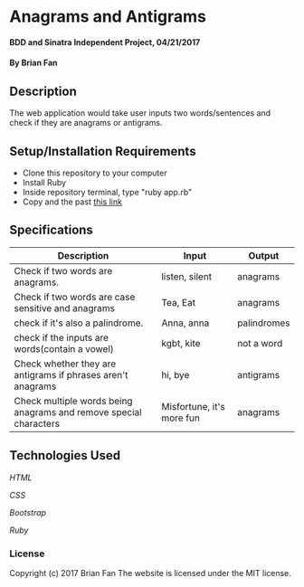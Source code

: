 # Anagrams and Antigrams

#### BDD and Sinatra Independent Project, 04/21/2017

#### By Brian Fan

## Description

The web application would take user inputs two words/sentences and check if they are anagrams or antigrams.

## Setup/Installation Requirements

* Clone this repository to your computer
* Install Ruby
* Inside repository terminal, type "ruby app.rb"
* Copy and the past [this link](http://localhost:4567/)


## Specifications

| Description | Input | Output |
|-------------|-------|--------|
| Check if two words are anagrams. | listen, silent | anagrams |
| Check if two words are case sensitive and anagrams | Tea, Eat | anagrams |
| check if it's also a palindrome. | Anna, anna | palindromes |
| check if the inputs are words(contain a vowel) | kgbt, kite | not a word|
| Check whether they are antigrams if phrases aren't anagrams | hi, bye | antigrams |
| Check multiple words being anagrams and remove special characters | Misfortune, it's more fun | anagrams |


## Technologies Used

_HTML_

_CSS_

_Bootstrap_

_Ruby_

### License

Copyright (c) 2017 Brian Fan
The website is licensed under the MIT license.
